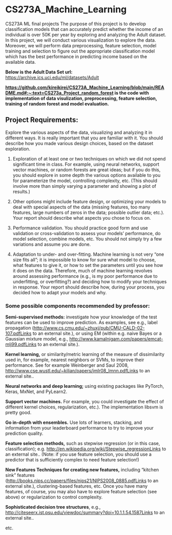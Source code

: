 # CS273A_Machine_Learning
CS273A ML final projects
The purpose of this project is to develop classification models that can accurately predict whether the
income of an individual is over 50K per year by exploring and analyzing the Adult dataset. In this
project, we will conduct various visualization to explore the data. Moreover, we will perform data
preprocessing, feature selection, model training and selection to figure out the appropriate classification
model which has the best performance in predicting income based on the available data.

**Below is the Adult Data Set url:**
https://archive.ics.uci.edu/ml/datasets/Adult

**https://github.com/kireikirei/CS273A_Machine_Learning/blob/main/README.md#:~:text=CS273a_Project_random_forest is the code with implementation of data visulization, preprocessing, feature selection, training of random forest and model evaluation.**

## Project Requirements:

Explore the various aspects of the data, visualizing and analyzing it in different ways. It is really important that you are familiar with it. You should describe how you made various design choices, based on the dataset exploration.

1. Exploration of at least one or two techniques on which we did not spend significant time in class. For example, using neural networks, support vector machines, or random forests are great ideas; but if you do this, you should explore in some depth the various options available to you for parameterize the model, controlling complexity, etc. (This should involve more than simply varying a parameter and showing a plot of results.)

2. Other options might include feature design, or optimizing your models to deal with special aspects of the data (missing features, too many features, large numbers of zeros in the data; possible outlier data; etc.). Your report should describe what aspects you chose to focus on.

3. Performance validation. You should practice good form and use validation or cross-validation to assess your models’ performance, do model selection, combine models, etc. You should not simply try a few variations and assume you are done.

4. Adaptation to under- and over-fitting. Machine learning is not very “one size fits all”; it is impossible to know for sure what model to choose, what features to give it, or how to set the parameters until you see how it does on the data. Therefore, much of machine learning revolves around assessing performance (e.g., is my poor performance due to underfitting, or overfitting?) and deciding how to modify your techniques in response. Your report should describe how, during your process, you decided how to adapt your models and why.

### Some possible components recommended by professor:

**Semi-supervised methods:** investigate how your knowledge of the test features can be used to improve prediction. As examples, see e.g., label propagation (http://www.cs.cmu.edu/~zhuxj/pub/CMU-CALD-02-107.pdfLinks to an external site.), or using EM (within e.g. naive Bayes or a Gaussian mixture model, e.g., http://www.kamalnigam.com/papers/emcat-mlj99.pdfLinks to an external site.).

**Kernel learning,** or similarity/metric learning of the measure of dissimilarity used in, for example, nearest neighbors or SVMs, to improve their performance. See for example Weinberger and Saul 2008, http://www.cse.wustl.edu/~kilian/papers/jmlr08_lmnn.pdfLinks to an external site..

**Neural networks and deep learning;** using existing packages like PyTorch, Keras, MxNet, and PyLearn2.

**Support vector machines.** For example, you could investigate the effect of different kernel choices, regularization, etc.). The implementation libsvm is pretty good.

**Go in-depth with ensembles.** Use lots of learners, stacking, and information from your leaderboard performance to try to improve your prediction quality.

**Feature selection methods,** such as stepwise regression (or in this case, classification); e.g. http://en.wikipedia.org/wiki/Stepwise_regressionLinks to an external site.. (Note: if you use feature selection, you should use a predictor that is sufficiently complex to need feature selection!)

**New Features Techniques for creating new features,** including “kitchen sink” features (http://books.nips.cc/papers/files/nips21/NIPS2008_0885.pdfLinks to an external site.), clustering-based features, etc. Once you have many features, of course, you may also have to explore feature selection (see above) or regularization to control complexity.

**Sophisticated decision tree structures**, e.g., http://citeseerx.ist.psu.edu/viewdoc/summary?doi=10.1.1.54.1587Links to an external site..

etc.
